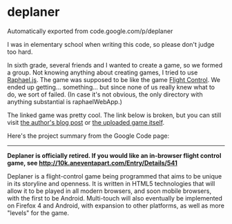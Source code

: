 # deplaner
Automatically exported from code.google.com/p/deplaner

I was in elementary school when writing this code, so please don't judge too hard.

In sixth grade, several friends and I wanted to create a game, so we formed a group. Not knowing anything
about creating games, I tried to use [Raphael.js](http://raphaeljs.com/). The game was supposed to be
like the game [Flight Control](https://en.wikipedia.org/wiki/Flight_Control_(video_game)). We ended up
getting... something... but since none of us really knew what to do, we sort of failed. (In case it's not
obvious, the only directory with anything substantial is raphaelWebApp.)

The linked game was pretty cool. The link below is broken, but you can still visit
[the author's blog post](http://tech.tulinmola.com/2011/09/air-strike-for-aneventapart-10k-contest/)
or [the uploaded game itself](http://10k.aneventapart.com/2/Uploads/541/).

Here's the project summary from the Google Code page:

---

**Deplaner is officially retired. If you would like an in-browser flight control game, 
see http://10k.aneventapart.com/Entry/Details/541**

Deplaner is a flight-control game being programmed that aims to be unique in its storyline and openness.
It is written in HTML5 technologies that will allow it to be played in all modern browsers, and soon mobile
browsers, with the first to be Android. Multi-touch will also eventually be implemented on Firefox 4 and
Android, with expansion to other platforms, as well as more "levels" for the game.

